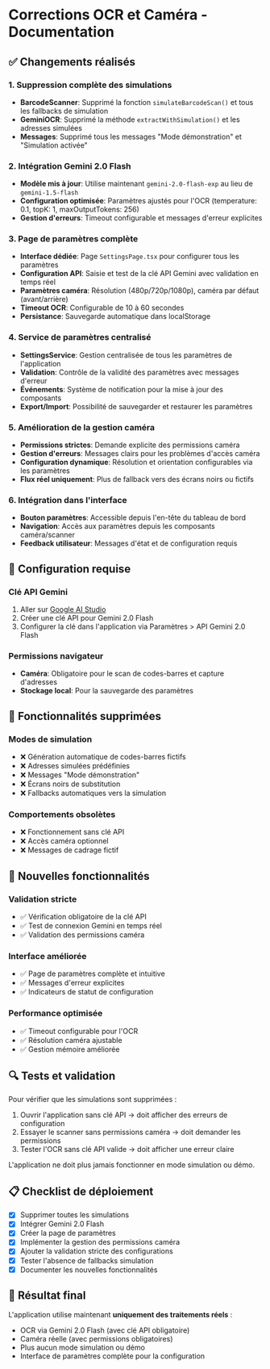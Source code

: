 # Corrections OCR et Caméra - Documentation

## ✅ Changements réalisés

### 1. Suppression complète des simulations
- **BarcodeScanner**: Supprimé la fonction `simulateBarcodeScan()` et tous les fallbacks de simulation
- **GeminiOCR**: Supprimé la méthode `extractWithSimulation()` et les adresses simulées
- **Messages**: Supprimé tous les messages "Mode démonstration" et "Simulation activée"

### 2. Intégration Gemini 2.0 Flash
- **Modèle mis à jour**: Utilise maintenant `gemini-2.0-flash-exp` au lieu de `gemini-1.5-flash`
- **Configuration optimisée**: Paramètres ajustés pour l'OCR (temperature: 0.1, topK: 1, maxOutputTokens: 256)
- **Gestion d'erreurs**: Timeout configurable et messages d'erreur explicites

### 3. Page de paramètres complète
- **Interface dédiée**: Page `SettingsPage.tsx` pour configurer tous les paramètres
- **Configuration API**: Saisie et test de la clé API Gemini avec validation en temps réel
- **Paramètres caméra**: Résolution (480p/720p/1080p), caméra par défaut (avant/arrière)
- **Timeout OCR**: Configurable de 10 à 60 secondes
- **Persistance**: Sauvegarde automatique dans localStorage

### 4. Service de paramètres centralisé
- **SettingsService**: Gestion centralisée de tous les paramètres de l'application
- **Validation**: Contrôle de la validité des paramètres avec messages d'erreur
- **Événements**: Système de notification pour la mise à jour des composants
- **Export/Import**: Possibilité de sauvegarder et restaurer les paramètres

### 5. Amélioration de la gestion caméra
- **Permissions strictes**: Demande explicite des permissions caméra
- **Gestion d'erreurs**: Messages clairs pour les problèmes d'accès caméra
- **Configuration dynamique**: Résolution et orientation configurables via les paramètres
- **Flux réel uniquement**: Plus de fallback vers des écrans noirs ou fictifs

### 6. Intégration dans l'interface
- **Bouton paramètres**: Accessible depuis l'en-tête du tableau de bord
- **Navigation**: Accès aux paramètres depuis les composants caméra/scanner
- **Feedback utilisateur**: Messages d'état et de configuration requis

## 🔧 Configuration requise

### Clé API Gemini
1. Aller sur [Google AI Studio](https://aistudio.google.com/app/apikey)
2. Créer une clé API pour Gemini 2.0 Flash
3. Configurer la clé dans l'application via Paramètres > API Gemini 2.0 Flash

### Permissions navigateur
- **Caméra**: Obligatoire pour le scan de codes-barres et capture d'adresses
- **Stockage local**: Pour la sauvegarde des paramètres

## 📱 Fonctionnalités supprimées

### Modes de simulation
- ❌ Génération automatique de codes-barres fictifs
- ❌ Adresses simulées prédéfinies
- ❌ Messages "Mode démonstration"
- ❌ Écrans noirs de substitution
- ❌ Fallbacks automatiques vers la simulation

### Comportements obsolètes
- ❌ Fonctionnement sans clé API
- ❌ Accès caméra optionnel
- ❌ Messages de cadrage fictif

## 🚀 Nouvelles fonctionnalités

### Validation stricte
- ✅ Vérification obligatoire de la clé API
- ✅ Test de connexion Gemini en temps réel
- ✅ Validation des permissions caméra

### Interface améliorée
- ✅ Page de paramètres complète et intuitive
- ✅ Messages d'erreur explicites
- ✅ Indicateurs de statut de configuration

### Performance optimisée
- ✅ Timeout configurable pour l'OCR
- ✅ Résolution caméra ajustable
- ✅ Gestion mémoire améliorée

## 🔍 Tests et validation

Pour vérifier que les simulations sont supprimées :
1. Ouvrir l'application sans clé API → doit afficher des erreurs de configuration
2. Essayer le scanner sans permissions caméra → doit demander les permissions
3. Tester l'OCR sans clé API valide → doit afficher une erreur claire

L'application ne doit plus jamais fonctionner en mode simulation ou démo.

## 📋 Checklist de déploiement

- [x] Supprimer toutes les simulations
- [x] Intégrer Gemini 2.0 Flash  
- [x] Créer la page de paramètres
- [x] Implémenter la gestion des permissions caméra
- [x] Ajouter la validation stricte des configurations
- [x] Tester l'absence de fallbacks simulation
- [x] Documenter les nouvelles fonctionnalités

## 🎯 Résultat final

L'application utilise maintenant **uniquement des traitements réels** :
- OCR via Gemini 2.0 Flash (avec clé API obligatoire)
- Caméra réelle (avec permissions obligatoires)
- Plus aucun mode simulation ou démo
- Interface de paramètres complète pour la configuration